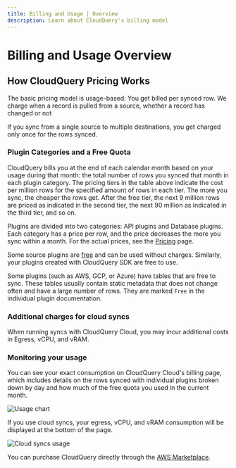 ```yaml
---
title: Billing and Usage | Overview
description: Learn about CloudQuery's billing model
---
```


# Billing and Usage Overview

## How CloudQuery Pricing Works

The basic pricing model is usage-based: You get billed per synced row. We charge when a record is pulled from a source, whether a record has changed or not

If you sync from a single source to multiple destinations, you get charged only once for the rows synced.

### Plugin Categories and a Free Quota

CloudQuery bills you at the end of each calendar month based on your usage during that month: the total number of rows you synced that month in each plugin category. The pricing tiers in the table above indicate the cost per million rows for the specified amount of rows in each tier. The more you sync, the cheaper the rows get. After the free tier, the next 9 million rows are priced as indicated in the second tier, the next 90 million as indicated in the third tier, and so on.

Plugins are divided into two categories: API plugins and Database plugins. Each category has a price per row, and the price decreases the more you sync within a month. For the actual prices, see the [Pricing](https://www.cloudquery.io/pricing) page.

Some source plugins are [free](https://hub.cloudquery.io/plugins/source?tiers=free) and can be used without charges. Similarly, your plugins created with CloudQuery SDK are free to use.

Some plugins (such as AWS, GCP, or Azure) have tables that are free to sync. These tables usually contain static metadata that does not change often and have a large number of rows. They are marked `Free` in the individual plugin documentation.

### Additional charges for cloud syncs

When running syncs with CloudQuery Cloud, you may incur additional costs in Egress, vCPU, and vRAM.

### Monitoring your usage

You can see your exact consumption on CloudQuery Cloud's billing page, which includes details on the rows synced with individual plugins broken down by day and how much of the free quota you used in the current month.

![Usage chart](/images/docs/billing-and-usage/usage-chart.png)

If you use cloud syncs, your egress, vCPU, and vRAM consumption will be displayed at the bottom of the page.

![Cloud syncs usage](/images/docs/billing-and-usage/cloud-syncs.png)

You can purchase CloudQuery directly through the [AWS Marketplace](https://aws.amazon.com/marketplace/pp/prodview-lowyuyay5a37s).
